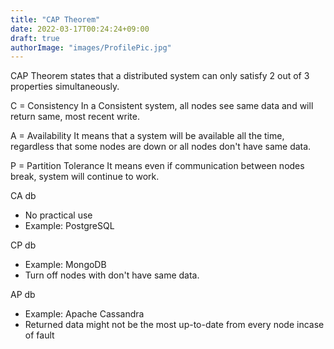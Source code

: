 ```yaml
---
title: "CAP Theorem"
date: 2022-03-17T00:24:24+09:00
draft: true
authorImage: "images/ProfilePic.jpg"
---
```


CAP Theorem states that a distributed system can only satisfy 2 out of 3 properties simultaneously.

C = Consistency 
In a Consistent system, all nodes see same data and will return same, most recent write.

A = Availability
It means that a system will be available all the time, regardless that some nodes are down or all nodes don't have same data.

P = Partition Tolerance
It means even if communication between nodes break, system will continue to work. 

CA db
- No practical use
- Example: PostgreSQL

CP db
- Example: MongoDB
- Turn off nodes with don't have same data.

AP db
- Example: Apache Cassandra
- Returned data might not be the most up-to-date from every node incase of fault
